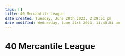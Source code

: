 ```yaml
---
tags: []
title: 40 Mercantile League
date created: Tuesday, June 20th 2023, 2:29:51 pm
date modified: Wednesday, June 21st 2023, 11:45:51 am
---
```


# 40 Mercantile League
